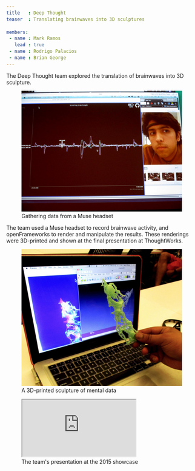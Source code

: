 ```yaml
---
title   : Deep Thought
teaser  : Translating brainwaves into 3D sculptures

members:
 - name : Mark Ramos
   lead : true
 - name : Rodrigo Palacios
 - name : Brian George
---
```

The Deep Thought team explored the translation of brainwaves into 3D sculpture.

<figure>
	<img src="/images/projects/2015/deep-thought/brainwaves.jpg" alt="Gathering data from a Muse headset" />
	<figcaption>Gathering data from a Muse headset</figcaption>
</figure>

The team used a Muse headset to record brainwave activity, and openFrameworks to render and manipulate the results. These renderings were 3D-printed and shown at the final presentation at ThoughtWorks.

<figure>
	<img src="/images/projects/2015/deep-thought/3d-sculpture.jpg" alt="A 3D-printed sculpture of mental data" />
	<figcaption>A 3D-printed sculpture of mental data</figcaption>
</figure>


<figure class="video ratio-55 with-caption">
	<iframe src="https://www.youtube.com/embed/WNvjUw_VSW4" allowfullscreen></iframe>
	<figcaption>The team's presentation at the 2015 showcase</figcaption>
</figure>


